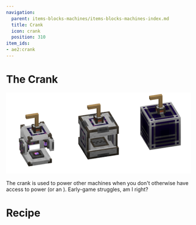 ```yaml
---
navigation:
  parent: items-blocks-machines/items-blocks-machines-index.md
  title: Crank
  icon: crank
  position: 310
item_ids:
- ae2:crank
---
```


# The Crank

![A picture of a crank on multiple different machines.](../assets/assemblies/crank_on_stuff.png)

The crank is used to power other machines when you don't otherwise have access to power (or an <ItemLink id="energy_acceptor" />). Early-game struggles, am I right?

# Recipe

<RecipeFor id="crank" />
